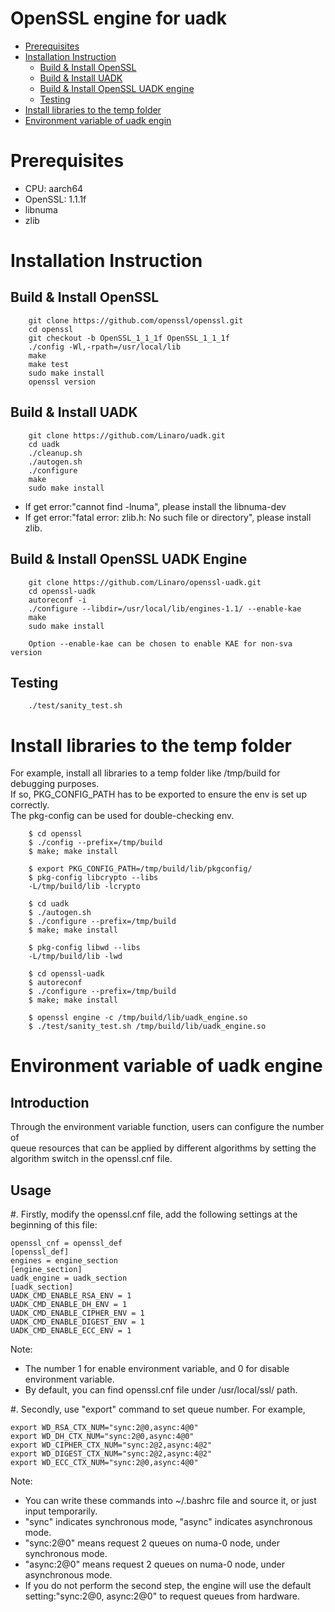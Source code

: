 OpenSSL engine for uadk
=================

- [Prerequisites](#prerequisites)
- [Installation Instruction](#installation-instruction)
	- [Build & Install OpenSSL](#build-&-install-openssl)
	- [Build & Install UADK](#build-&-install-uadk)
	- [Build & Install OpenSSL UADK engine](#build-&-install-openssl-uadk-engine)
	- [Testing](#testing)
- [Install libraries to the temp folder](#Install-libraries-to-the-temp-folder)
- [Environment variable of uadk engin](#Environment-variable-of-uadk-engine)

Prerequisites
=============
* CPU: aarch64
* OpenSSL: 1.1.1f
* libnuma
* zlib

Installation Instruction
========================

Build & Install OpenSSL
-----------------------

```
    git clone https://github.com/openssl/openssl.git
    cd openssl
    git checkout -b OpenSSL_1_1_1f OpenSSL_1_1_1f
    ./config -Wl,-rpath=/usr/local/lib
    make
    make test
    sudo make install
    openssl version
```

Build & Install UADK
--------------------

```
    git clone https://github.com/Linaro/uadk.git
    cd uadk
    ./cleanup.sh
    ./autogen.sh
    ./configure
    make
    sudo make install
```
* If get error:"cannot find -lnuma", please install the libnuma-dev
* If get error:"fatal error: zlib.h: No such file or directory", please install zlib.

Build & Install OpenSSL UADK Engine
-----------------------------------
```
    git clone https://github.com/Linaro/openssl-uadk.git
    cd openssl-uadk
    autoreconf -i
    ./configure --libdir=/usr/local/lib/engines-1.1/ --enable-kae
    make
    sudo make install

    Option --enable-kae can be chosen to enable KAE for non-sva version
```

Testing
-------
```
    ./test/sanity_test.sh
```

Install libraries to the temp folder
====================================

   For example, install all libraries to a temp folder like /tmp/build for debugging purposes.\
   If so, PKG_CONFIG_PATH has to be exported to ensure the env is set up correctly.\
   The pkg-config can be used for double-checking env.

```
    $ cd openssl
    $ ./config --prefix=/tmp/build
    $ make; make install

    $ export PKG_CONFIG_PATH=/tmp/build/lib/pkgconfig/
    $ pkg-config libcrypto --libs
    -L/tmp/build/lib -lcrypto

    $ cd uadk
    $ ./autogen.sh
    $ ./configure --prefix=/tmp/build
    $ make; make install

    $ pkg-config libwd --libs
    -L/tmp/build/lib -lwd

    $ cd openssl-uadk
    $ autoreconf
    $ ./configure --prefix=/tmp/build
    $ make; make install

    $ openssl engine -c /tmp/build/lib/uadk_engine.so
    $ ./test/sanity_test.sh /tmp/build/lib/uadk_engine.so

```

Environment variable of uadk engine
===================================
Introduction
------------
Through the environment variable function, users can configure the number of\
queue resources that can be applied by different algorithms by setting the\
algorithm switch in the openssl.cnf file.

Usage
-----
#. Firstly, modify the openssl.cnf file, add the following settings at the beginning of this file:

```
openssl_cnf = openssl_def
[openssl_def]
engines = engine_section
[engine_section]
uadk_engine = uadk_section
[uadk_section]
UADK_CMD_ENABLE_RSA_ENV = 1
UADK_CMD_ENABLE_DH_ENV = 1
UADK_CMD_ENABLE_CIPHER_ENV = 1
UADK_CMD_ENABLE_DIGEST_ENV = 1
UADK_CMD_ENABLE_ECC_ENV = 1
```
Note:
* The number 1 for enable environment variable, and 0 for disable environment variable.
* By default, you can find openssl.cnf file under /usr/local/ssl/ path.

#. Secondly, use "export" command to set queue number.
For example,
```
export WD_RSA_CTX_NUM="sync:2@0,async:4@0"
export WD_DH_CTX_NUM="sync:2@0,async:4@0"
export WD_CIPHER_CTX_NUM="sync:2@2,async:4@2"
export WD_DIGEST_CTX_NUM="sync:2@2,async:4@2"
export WD_ECC_CTX_NUM="sync:2@0,async:4@0"
```
Note:
* You can write these commands into ~/.bashrc file and source it, or just input temporarily.
* "sync" indicates synchronous mode, "async" indicates asynchronous mode.
* "sync:2@0" means request 2 queues on numa-0 node, under synchronous mode.
* "async:2@0" means request 2 queues on numa-0 node, under asynchronous mode.
* If you do not perform the second step, the engine will use the default\
  setting:"sync:2@0, async:2@0" to request queues from hardware.
